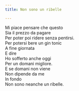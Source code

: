 ```yaml
---
title: Non sono un ribelle

---
```

Mi piace pensare che questo   
Sia il prezzo da pagare   
Per poter poi ridere senza pentirsi.  
Per potersi bere un gin tonic  
A fine giornata   
E dire   
Ho sofferto anche oggi  
Per un domani migliore.  
E se domani non viene  
Non dipende da me   
In fondo    
Non sono neanche un ribelle.    
